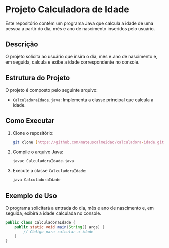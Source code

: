# Projeto Calculadora de Idade

Este repositório contém um programa Java que calcula a idade de uma pessoa a partir do dia, mês e ano de nascimento inseridos pelo usuário.

## Descrição

O projeto solicita ao usuário que insira o dia, mês e ano de nascimento e, em seguida, calcula e exibe a idade correspondente no console.

## Estrutura do Projeto

O projeto é composto pelo seguinte arquivo:

* `CalculadoraIdade.java`: Implementa a classe principal que calcula a idade.

## Como Executar

1.  Clone o repositório:

    ```bash
    git clone [https://github.com/mateuscalmeidac/calculadora-idade.git](https://github.com/mateuscalmeidac/calculadora-idade.git)
    ```

2.  Compile o arquivo Java:

    ```bash
    javac CalculadoraIdade.java
    ```

3.  Execute a classe `CalculadoraIdade`:

    ```bash
    java CalculadoraIdade
    ```

## Exemplo de Uso

O programa solicitará a entrada do dia, mês e ano de nascimento e, em seguida, exibirá a idade calculada no console.

```java
public class CalculadoraIdade {
    public static void main(String[] args) {
        // Código para calcular a idade
    }
}
